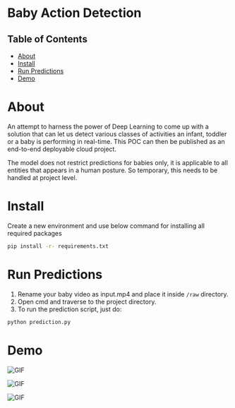 
# Baby Action Detection

## Table of Contents

- [About](#about)
- [Install](#install)
- [Run Predictions](#run-predictions)
- [Demo](#demo)

# About 

An attempt to harness the power of Deep Learning to come up with a solution that can let us detect various classes of activities an infant, toddler or a baby is performing in real-time. This POC can then be published as an end-to-end deployable cloud project.

The model does not restrict predictions for babies only, it is applicable to all entities that appears in a human posture. So temporary, this needs to be handled at project level.

# Install

Create a new environment and use below command for installing all required packages

```bash
pip install -r- requirements.txt
```

# Run Predictions

1. Rename your baby video as input.mp4 and place it inside ```/raw``` directory.
2. Open cmd and traverse to the project directory.
3. To run the prediction script, just do:

```bash
python prediction.py 
```

# Demo

![GIF](https://github.com/shreyas-jk/Baby-Action-Detection_Safety-System-Prototype/blob/main/demo/1.gif?raw=true)

![GIF](https://github.com/shreyas-jk/Baby-Action-Detection_Safety-System-Prototype/blob/main/demo/2.gif?raw=true)

![GIF](https://github.com/shreyas-jk/Baby-Action-Detection_Safety-System-Prototype/blob/main/demo/3.gif?raw=true)